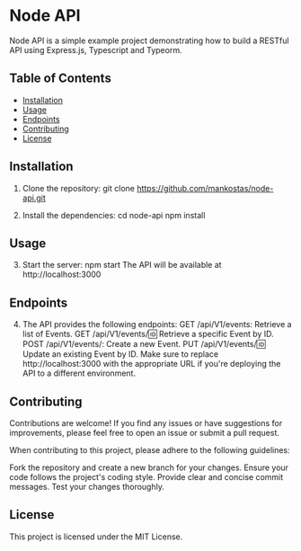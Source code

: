 # Node API

Node API is a simple example project demonstrating how to build a RESTful API using Express.js, Typescript and Typeorm.

## Table of Contents

- [Installation](#installation)
- [Usage](#usage)
- [Endpoints](#endpoints)
- [Contributing](#contributing)
- [License](#license)

## Installation

1. Clone the repository:
   git clone https://github.com/mankostas/node-api.git

2. Install the dependencies:
   cd node-api
   npm install

## Usage

3. Start the server:
   npm start
   The API will be available at http://localhost:3000

## Endpoints

4. The API provides the following endpoints:
   GET /api/V1/events: Retrieve a list of Events.
   GET /api/V1/events/:id: Retrieve a specific Event by ID.
   POST /api/V1/events/: Create a new Event.
   PUT /api/V1/events/:id: Update an existing Event by ID.
   Make sure to replace http://localhost:3000 with the appropriate URL if you're deploying the API to a different environment.

## Contributing

Contributions are welcome! If you find any issues or have suggestions for improvements, please feel free to open an issue or submit a pull request.

When contributing to this project, please adhere to the following guidelines:

Fork the repository and create a new branch for your changes.
Ensure your code follows the project's coding style.
Provide clear and concise commit messages.
Test your changes thoroughly.

## License

This project is licensed under the MIT License.
